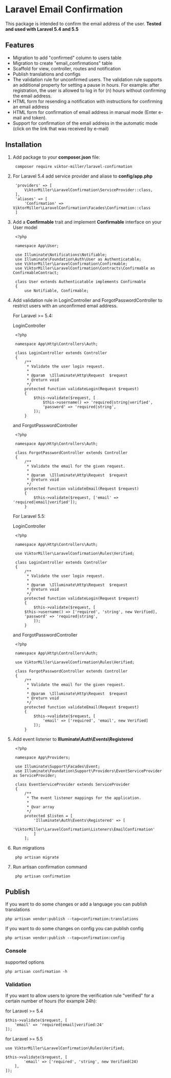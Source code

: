 # Laravel Email Confirmation # 

This package is intended to confirm the email address of the user. **Tested and used with Laravel 5.4 and 5.5**

## Features ##
- Migration to add "confirmed" column to users table
- Migration to create "email_confirmations" table
- Scaffold for view, controller, routes and notification
- Publish translations and configs
- The validation rule for unconfirmed users. The validation rule supports an additional property for setting a pause in hours. For example: after registration, the user is allowed to log in for (n) hours without confirming the email address.
- HTML form for resending a notification with instructions for confirming an email address
- HTML form for confirmation of email address in manual mode (Enter e-mail and token).
- Support for confirmation of the email address in the automatic mode (click on the link that was received by e-mail)


## Installation ##

1. Add package to your **composer.json** file:

        composer require viktor-miller/laravel-confirmation
	
2. For Laravel 5.4 add service provider and aliase to **config/app.php**

        'providers' => [
            ViktorMiller\LaravelConfirmation\ServiceProvider::class,
        ],
        'aliases' => [
            'Confirmation' => ViktorMiller\LaravelConfirmation\Facades\Confirmation::class
        ]

3. Add a **Confirmable** trait and implement **Confirmable** interface on your User model

        <?php

        namespace App\User;

        use Illuminate\Notifications\Notifiable;
        use Illuminate\Foundation\Auth\User as Authenticatable;
        use ViktorMiller\LaravelConfirmation\Confirmable;
        use ViktorMiller\LaravelConfirmation\Contracts\Confirmable as ConfirmableContract;

        class User extends Authenticatable implements Confirmable
        {
            use Notifiable, Confirmable;

4. Add validation rule in LoginController and ForgotPasswordController to restrict users with an unconfirmed email address.

    For Laravel >= 5.4:

    LoginController

        <?php

        namespace App\Http\Controllers\Auth;

        class LoginController extends Controller
        {
            /**
             * Validate the user login request.
             *
             * @param  \Illuminate\Http\Request  $request
             * @return void
             */
            protected function validateLogin(Request $request)
            {
                $this->validate($request, [
                    $this->username() => 'required|string|verified',
                    'password' => 'required|string',
                ]);
            }

    and ForgotPasswordController

        <?php

        namespace App\Http\Controllers\Auth;

        class ForgotPasswordController extends Controller
        { 
            /**
             * Validate the email for the given request.
             *
             * @param  \Illuminate\Http\Request  $request
             * @return void
             */
            protected function validateEmail(Request $request)
            {
                $this->validate($request, ['email' => 'required|email|verified']);
            }
	    
    For Laravel 5.5:
	
    LoginController

        <?php

        namespace App\Http\Controllers\Auth;

        use ViktorMiller\LaravelConfirmation\Rules\Verified;

        class LoginController extends Controller
        {
            /**
             * Validate the user login request.
             *
             * @param  \Illuminate\Http\Request  $request
             * @return void
             */
            protected function validateLogin(Request $request)
            {
                $this->validate($request, [
            $this->username() => ['required', 'string', new Verified],
            'password' => 'required|string',
                ]);
            }
	    
    and ForgotPasswordController
	
        <?php

        namespace App\Http\Controllers\Auth;

        use ViktorMiller\LaravelConfirmation\Rules\Verified;

        class ForgotPasswordController extends Controller
        { 
            /**
             * Validate the email for the given request.
             *
             * @param  \Illuminate\Http\Request  $request
             * @return void
             */
            protected function validateEmail(Request $request)
            {
                $this->validate($request, [
                    'email' => ['required', 'email', new Verified]
                ]);
            }

5. Add event listener to **Illuminate\Auth\Events\Registered**
	
        <?php

        namespace App\Providers;

        use Illuminate\Support\Facades\Event;
        use Illuminate\Foundation\Support\Providers\EventServiceProvider as ServiceProvider;

        class EventServiceProvider extends ServiceProvider
        {
            /**
             * The event listener mappings for the application.
             *
             * @var array
             */
            protected $listen = [
                'Illuminate\Auth\Events\Registered' => [
                    'ViktorMiller\LaravelConfirmation\Listeners\EmailConfirmation'
                ]
            ];

6. Run migrations
    
        php artisan migrate
	
7. Run artisan confirmation command
	
        php artisan confirmation


## Publish ##

If you want to do some changes or add a language you can publish translations

	php artisan vendor:publish --tag=confirmation:translations

If you want to do some changes on config you can publish config

	php artisan vendor:publish --tag=confirmation:config
	
### Console ###
supported options

	php artisan confirmation -h
	
### Validation ###
If you want to allow users to ignore the verification rule "verified" for a certain number of hours (for example 24h):

for Laravel >= 5.4
    
    $this->validate($request, [
        'email' => 'required|email|verified:24'
    ]);
    
for Laravel >= 5.5
	
    use ViktorMiller\LaravelConfirmation\Rules\Verified;
	
    $this->validate($request, [
            'email' => ['required', 'string', new Verified(24)
        ],
    ]);